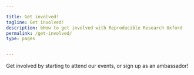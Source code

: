 ```yaml
---

title: Get involved!
tagline: Get involved!
description: bHow to get involved with Reproducible Research Oxford
permalink: /get-involved/
type: pages


---
```


Get involved by starting to attend our events, or sign up as an
ambassador!
